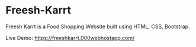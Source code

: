 # Freesh-Karrt
Freesh Karrt is a Food Shopping Website built using HTML, CSS, Bootstrap.

Live Demo: https://freeshkarrt.000webhostapp.com/
